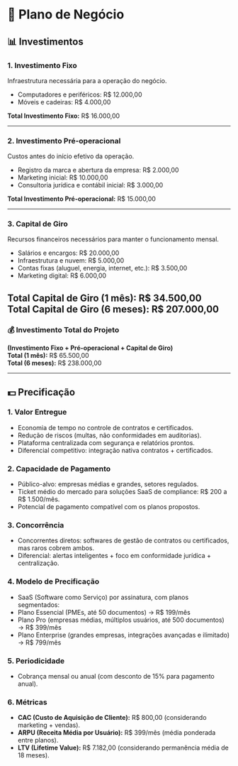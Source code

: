 # 📘 Plano de Negócio

## 📊 Investimentos

### 1. Investimento Fixo
Infraestrutura necessária para a operação do negócio.

- Computadores e periféricos: R$ 12.000,00  
- Móveis e cadeiras: R$ 4.000,00  

**Total Investimento Fixo:** R$ 16.000,00 

---

### 2. Investimento Pré-operacional
Custos antes do início efetivo da operação.

- Registro da marca e abertura da empresa: R$ 2.000,00
- Marketing inicial: R$ 10.000,00
- Consultoria jurídica e contábil inicial: R$ 3.000,00  

**Total Investimento Pré-operacional:** R$ 15.000,00  

---

### 3. Capital de Giro
Recursos financeiros necessários para manter o funcionamento mensal.

- Salários e encargos: R$ 20.000,00  
- Infraestrutura e nuvem: R$ 5.000,00 
- Contas fixas (aluguel, energia, internet, etc.): R$ 3.500,00
- Marketing digital: R$ 6.000,00

**Total Capital de Giro (1 mês):** R$ 34.500,00  
**Total Capital de Giro (6 meses):** R$ 207.000,00  
---

### 💰 Investimento Total do Projeto
**(Investimento Fixo + Pré-operacional + Capital de Giro)**  
**Total (1 mês):** R$ 65.500,00  
**Total (6 meses):** R$ 238.000,00   

---

## 💵 Precificação

### 1. Valor Entregue
- Economia de tempo no controle de contratos e certificados.
- Redução de riscos (multas, não conformidades em auditorias).
- Plataforma centralizada com segurança e relatórios prontos.
- Diferencial competitivo: integração nativa contratos + certificados.

### 2. Capacidade de Pagamento
- Público-alvo: empresas médias e grandes, setores regulados.
- Ticket médio do mercado para soluções SaaS de compliance: R$ 200 a R$ 1.500/mês.
- Potencial de pagamento compatível com os planos propostos.

### 3. Concorrência
- Concorrentes diretos: softwares de gestão de contratos ou certificados, mas raros cobrem ambos.
- Diferencial: alertas inteligentes + foco em conformidade jurídica + centralização.

### 4. Modelo de Precificação
- SaaS (Software como Serviço) por assinatura, com planos segmentados:
- Plano Essencial (PMEs, até 50 documentos) → R$ 199/mês
- Plano Pro (empresas médias, múltiplos usuários, até 500 documentos) → R$ 399/mês
- Plano Enterprise (grandes empresas, integrações avançadas e ilimitado) → R$ 799/mês

### 5. Periodicidade
- Cobrança mensal ou anual (com desconto de 15% para pagamento anual).

### 6. Métricas
- **CAC (Custo de Aquisição de Cliente):** R$ 800,00 (considerando marketing + vendas).
- **ARPU (Receita Média por Usuário):** R$ 399/mês (média ponderada entre planos).  
- **LTV (Lifetime Value):** R$ 7.182,00 (considerando permanência média de 18 meses).
